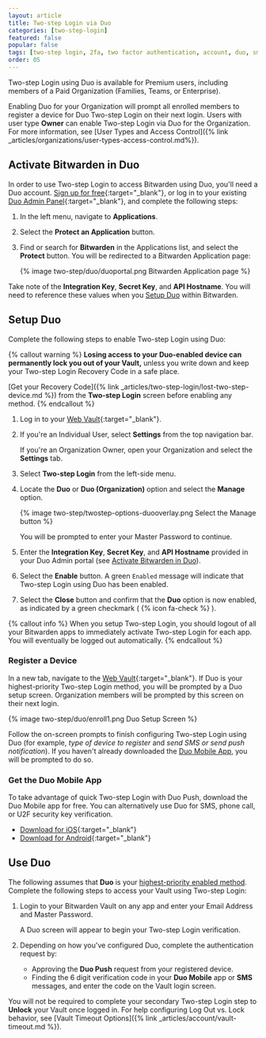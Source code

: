 ```yaml
---
layout: article
title: Two-step Login via Duo
categories: [two-step-login]
featured: false
popular: false
tags: [two-step login, 2fa, two factor authentication, account, duo, sms]
order: 05
---
```


Two-step Login using Duo is available for Premium users, including members of a Paid Organization (Families, Teams, or Enterprise).

Enabling Duo for your Organization will prompt all enrolled members to register a device for Duo Two-step Login on their next login. Users with user type **Owner** can enable Two-step Login via Duo for the Organization. For more information, see [User Types and Access Control]({% link _articles/organizations/user-types-access-control.md%}).

## Activate Bitwarden in Duo

In order to use Two-step Login to access Bitwarden using Duo, you'll need a Duo account. [Sign up for free](https://signup.duo.com/){:target="_blank"}, or log in to your existing [Duo Admin Panel](https://admin.duosecurity.com/login){:target="_blank"}, and complete the following steps:

1. In the left menu, navigate to **Applications**.
2. Select the **Protect an Application** button.
3. Find or search for **Bitwarden** in the Applications list, and select the **Protect** button. You will be redirected to a Bitwarden Application page:

    {% image two-step/duo/duoportal.png Bitwarden Application page %}

Take note of the **Integration Key**, **Secret Key**, and **API Hostname**. You will need to reference these values when you [Setup Duo](#setup-two-step-login) within Bitwarden.

## Setup Duo

Complete the following steps to enable Two-step Login using Duo:

{% callout warning %}
**Losing access to your Duo-enabled device can permanently lock you out of your Vault,** unless you write down and keep your Two-step Login Recovery Code in a safe place.

[Get your Recovery Code]({% link _articles/two-step-login/lost-two-step-device.md %}) from the **Two-step Login** screen before enabling any method.
{% endcallout %}

1. Log in to your [Web Vault](https://vault.bitwarden.com){:target="\_blank"}.
2. If you're an Individual User, select **Settings** from the top navigation bar.

   If you're an Organization Owner, open your Organization and select the **Settings** tab.
3. Select **Two-step Login** from the left-side menu.
4. Locate the **Duo**  or **Duo (Organization)** option and select the **Manage** option.

   {% image two-step/twostep-options-duooverlay.png Select the Manage button %}

   You will be prompted to enter your Master Password to continue.
5. Enter the **Integration Key**, **Secret Key**, and **API Hostname** provided in your Duo Admin portal (see [Activate Bitwarden in Duo](#activate-bitwarden-in-duo)).
6. Select the **Enable** button. A green `Enabled` message will indicate that Two-step Login using Duo has been enabled.
7. Select the **Close** button and confirm that the **Duo** option is now enabled, as indicated by a green checkmark ( {% icon fa-check %} ).

{% callout info %}
When you setup Two-step Login, you should logout of all your Bitwarden apps to immediately activate Two-step Login for each app. You will eventually be logged out automatically.
{% endcallout %}

### Register a Device

In a new tab, navigate to the [Web Vault](https://vault.bitwarden.com){:target="\_blank"}. If Duo is your highest-priority Two-step Login method, you will be prompted by a Duo setup screen. Organization members will be prompted by this screen on their next login.

{% image two-step/duo/enroll1.png Duo Setup Screen %}

Follow the on-screen prompts to finish configuring Two-step Login using Duo (for example, *type of device to register* and *send SMS or send push notification*). If you haven't already downloaded the [Duo Mobile App](#get-the-duo-mobile-app), you will be prompted to do so.

### Get the Duo Mobile App

To take advantage of quick Two-step Login with Duo Push, download the Duo Mobile app for free. You can alternatively use Duo for SMS, phone call, or U2F security key verification.

- [Download for iOS](https://itunes.apple.com/us/app/duo-mobile/id422663827?mt=8){:target="_blank"}
- [Download for Android](https://play.google.com/store/apps/details?id=com.duosecurity.duomobile){:target="_blank"}

## Use Duo

The following assumes that **Duo** is your [highest-priority enabled method](https://bitwarden.com/help/article/setup-two-step-login/#using-multiple-methods). Complete the following steps to access your Vault using Two-step Login:

1. Login to your Bitwarden Vault on any app and enter your Email Address and Master Password.

   A Duo screen will appear to begin your Two-step Login verification.

3. Depending on how you've configured Duo, complete the authentication request by:
   - Approving the **Duo Push** request from your registered device.
   - Finding the 6 digit verification code in your **Duo Mobile** app or **SMS** messages, and enter the code on the Vault login screen.

You will not be required to complete your secondary Two-step Login step to **Unlock** your Vault once logged in. For help configuring Log Out vs. Lock behavior, see [Vault Timeout Options]({% link _articles/account/vault-timeout.md %}).
